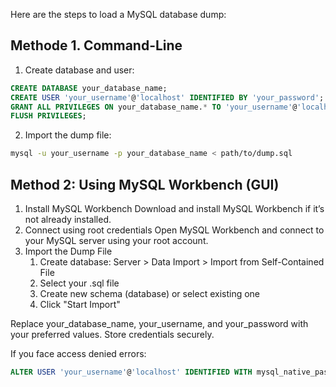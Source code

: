 Here are the steps to load a MySQL database dump:

## Methode 1. Command-Line

1. Create database and user:

```sql
CREATE DATABASE your_database_name;
CREATE USER 'your_username'@'localhost' IDENTIFIED BY 'your_password';
GRANT ALL PRIVILEGES ON your_database_name.* TO 'your_username'@'localhost';
FLUSH PRIVILEGES;
```

2. Import the dump file:

```bash
mysql -u your_username -p your_database_name < path/to/dump.sql
```

## Method 2: Using MySQL Workbench (GUI)

1. Install MySQL Workbench
   Download and install MySQL Workbench if it’s not already installed.
2. Connect using root credentials
   Open MySQL Workbench and connect to your MySQL server using your root account.
3. Import the Dump File
   1. Create database: Server > Data Import > Import from Self-Contained File
   2. Select your .sql file
   3. Create new schema (database) or select existing one
   4. Click "Start Import"

Replace your_database_name, your_username, and your_password with your preferred values. Store credentials securely.

If you face access denied errors:

```sql
ALTER USER 'your_username'@'localhost' IDENTIFIED WITH mysql_native_password BY 'your_password';
```
